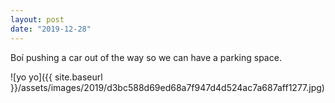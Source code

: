 ```yaml
---
layout: post
date: "2019-12-28"
---
```


Boí pushing a car out of the way so we can have a parking space.

![yo yo]({{ site.baseurl }}/assets/images/2019/d3bc588d69ed68a7f947d4d524ac7a687aff1277.jpg)
